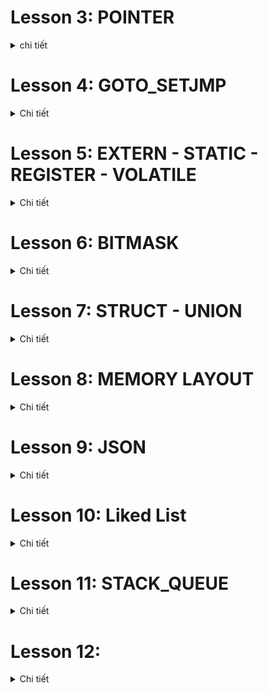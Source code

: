 # Lesson 3: POINTER

<details>
  <summary>chi tiết</summary

## 1. Pointer
 Kích thước pointer: kích thước của pointer phụ thuộc vào kiến trúc máy tính thực thi
+ Kiến trúc x86, con trỏ sẽ có kích thước 32-bit (4 bytes)
+ Kiến trúc x64, con trỏ sẽ có kích thước 64-bit (8 bytes)
  
Định nghĩa: Biến con trỏ là một biến có giá trị là địa chỉ của một biết khác ( chứa địa chỉ của một biến khác). Biến bình thường thì chỉ lưu giá trị
    
```c
int main{
    int var = 10;  //bien binh thuong
    int *ptr;      //bien con tro
    ptr = &var;    // bien con tro lay dia chi cua bien var

    //ex1: pointer
    int a = 10;
    int array[]={1,2,4,5};

    int *ptr = array;

    printf("Dia chi a: %p \n", &a);
    printf("gia tri tai dia chi: %d\n",*ptr);
    printf("Dia chi Tong: %p \n", &tong);
    printf("Dia chi array: %p\n",array);
}
```
## 2. function pointer
#### Con trỏ hàm là 1 con trỏ lưu trữ địa chỉ của 1 hàm mà nó đang trỏ đến. Nó cũng có thể truyền một fumctiom như một đối số cho function khác.
```c
#include<stdio.h>
void tong(int a, int b){
    printf("Tong %d va %d = %d\n",a,b,a+b);
}
void hieu(int a, int b){
    printf("hieu %d va %d = %d\n",a,b,a-b);
}
void tich(int a, int b){
    printf("tich %d va %d = %d\n",a,b,a*b);
}
void thuong(int a, int b){
    printf("thuong %d va %d = %f\n",a,b,a/(double)b);
}
void TinhToan(void (*phepToan)(int,int),int a, int b){
    printf("Chuong trinh tinh toan:\n");
    phepToan(a,b);
}
int main (int argc, char const *argv[]){
//ex2: func pointer
    void (*phepToan[])(int,int) = {&tong, &hieu, &tich, &thuong};

    phepToan[0](7,5);
    phepToan[1](7,5);
    phepToan[2](7,5);
    phepToan[3](7,5);

    TinhToan(&tong,27,65);
    TinhToan(&hieu,27,65);
    TinhToan(&thuong,27,65);

    char (*text)() = &display;
    printf("Test: %c\n",text());
    return 0;
}
```

## 3.Type pointer
#### Các kiểu dữ liệu của con trỏ cho thấy con trỏ đang lưu trữ dữ giá trị kiểu giữ liệu nào tại địa chỉ đó.
#### VD: char *ptr; đây là con trỏ kiểu char nó sẽ sử dụng 1 byte địa chỉ tương úng để chứa giá trị. Nếu có các giá trị xếp liên tiếp (như kiểu mảng, kiểu chuỗi) thì xác định theo độ lệch địa chỉ cũng dựa vào kiểu dữ liệu của con trỏ đó, từ đó việc dịch địa chỉ để lấy giá trị trong 1 chuỗi các giá trị liên tiếp mới chính xác.
#### con trỏ kiểu void có thể trỏ đến tất các các con trỏ, địa chỉ khác mà không cần quan tâm đến kiểu dữ liệu của con trỏ, địa chỉ đó.
```c
#include<stdio.h>
int main (int argc, char const *argv[]){
//ex3: type pointer 
    int var_int = 50;
    char var_char = 'A';
    double var_double = 10.5;
    
    int *ptr;
    char *ptr_char;
    float *ptr_float;
    double *ptr_double;

    void *ptr_void;

    ptr_void = &tong;
    ((void (*)(int,int))ptr_void)(3,4);

    ptr_void = &var_char;
    printf("Dia chi: %p, int: %c\n",ptr_void,*(char *)ptr_void);    
    ptr_void = &var_double;
    printf("Dia chi: %p, int: %f\n",ptr_void,*(double *)ptr_void);    
    ptr_void = &var_int;
    printf("Dia chi: %p, int: %d\n",ptr_void,*(int *)ptr_void);     
    return 0;
}
```

## 4. Pass by value và Pass by reference
#### Khi truyền các đối số vào 1 hàm thì:
- Nếu truyền int a, int b (Pass by value) thì khi hàm đó được gọi, các đối số truyền vào sẽ được khởi tạo 1 bản sao của nó hoàn toàn không liên quan đến các đối số đã truyền vào lúc đầu, các bản sao đó sẽ được thực thi trong hàm và được xóa khi kết thúc hàm vì vậy giá trị của các đối số lúc truyền vào sẽ không bị thay đổi.
- Nếu truyền int *a, int *b (Pass by reference) thì khi hàm đó được gọi, các đối số truyền vào sẽ có giá trị chính là địa chỉ cuả các đối số truyền vào đó, lên khi thực thi trong hàm thay đổi giá trị của biến thông qua địa chỉ sẽ thay đổi hoàn toán giá trị của biến đó, kế cả khi thoát khỏi hàm.

|Pass by value|Pass by reference|
|:--------|:--------|
|- Một bản sao của đối số truyền vào được tạo ra|- Truyền trực tiếp con trỏ vào trong hàm|
|- Thay đổi giá trị của đối số truyền vào trong hàm không ảnh hưởng đến biến gốc.|- Thay đổi giá trị của đối số truyền vào trong hàm ảnh hưởng trực tiếp đến biến gốc.|
|- Tốn bộ nhớ hơn do phải khởi tạo các bản sao|- Tiết kiệm bộ nhớ hơn và có thể hiệu quả với các cấu trúc dữ liệu lớn như "struct"|
#### Type pointer
- Con trỏ hằng: là 1 biến con trỏ trỏ vào 1 giá trị hằng, vì vậy không thể thay đổi giá trị của hằng đó kể cả thông qua con trỏ, còn ta vẫn có thể sử dụng các con trỏ khác để trỏ vào hằng đó.
- Hằng con trỏ: là 1 biền con trỏ kiểu hằng (không thể thay đổi giá trị tại nó được lưu trong bộ nhớ vùng data segment) vì vậy khi dã gán cho nó 1 địa chỉ để trỏ vào thì ta không thể thay đổi địa chỉ trỏ vào đó hay nói cách khác ta không thể trỏ đến giá trị khác nữa. còn giá trị trỏ vào vẫn có thể thay đổi giá trị.

```c
#include<stdio.h>
void swap(int a, int b){    //int a=10, int b=20, 0xc3=10 va 0xc4=20
    int c;
    c = a;
    a = b;
    b = c;
}

void swap2(int *a, int *b){     //int *a=0x01  int *b=0x02
    int c;
    c = *a;
    *a = *b;
    *b = c;
}
int main (int argc, char const *argv[]){
//ex4: tham chieu bien, con tro hang, hang con tro
    int x = 10, y = 20;     //0x01=10 0x02=20
    printf("x=%d, y=%d\n",x,y);

    swap2(&x,&y);
    printf("x=%d, y=%d\n",x,y);

    printf("String: %s\n",string);

    // display2(string);
    // printf("String: %s\n",string);
    return 0;
}
```

## 5.NULL Pointer 
#### là con trỏ trỏ đến vùng nhớ bằng không hay nói cách khác nó không trỏ đến bất kì đối tượng hay vùng nhớ nào. nó được ứng dụng cho việc khai báo các con trỏ ban đầu khi chưa có đối tượng trỏ cụ thể để tránh trỏ vào các vùng nhớ rác không mong muốn gây lỗi hệ thống.

## 6.Pointer to pointer
</details>








# Lesson 4: GOTO_SETJMP
<details>
  <summary>Chi tiết</summary>

  # 1. goto
  ## Định nghĩa: 
  "goto" là một từ khóa trong C, câu lệnh goto là một câu lệnh nhảy (jump) vô điều kiện. Khi sử dụng câu lệnh nó sẽ nhảy đến một nhãn đã đặt trước đó.
việc nhảy vô điều kiện như vậy khiến ta rất dể dàng sử dụng để kiểm soát flow của chương trình, nhưng nếu lạm dụng nó có thể khiến cho chương trình trở lên khó đọc và bảo trì.
  ### Ví Dụ
 ```c
#include<stdio.h>

int main(int argc,char const *argv[]){

    batdau:
    for (int i = 0; i < 10; i++)
    {

        printf("i = %d\n",i);
        if(i == 5){
            goto batdau;
        }
    }
    return 0;
}
```
Trong ví dụ này sau khi i tiến tới 5 nó sẽ đọc đến câu lệnh goto để nhảy đến nhãn "batdau" và lại bắt đầu vòng lặp từ i = 0, vì vậy vòng lặp này sẽ chạy vô hạn từ 0 đến 5 và quay lại.

  ## Ưu điểm của goto
  ### Tự tạo 1 vòng lặp cơ bản
  goto có thể được sử dụng để tạo một vòng lặp đơn giản bằng cách gắn nhãn nhảy và kiểm tra điều kiện thoát.
  ### Ví Dụ
```c
#include <stdio.h>
int main() {
    int i = 0;

    start:
        if (i >= 5) {
            goto end; 
        }
        printf("%d ", i);
        i++;
        goto start;
    end:
        printf("\n");
    return 0;
}
```
Khi i đạt đến giá trị 5, control sẽ chuyển đến nhãn "end" và kết thúc chương trình.

  ### Thoát khỏi vòng lặp nhiều cấp độ
Nhiều trường hợp có nhiều vòng lặp lồng nhau, khi đó để thoát khỏi toàn bộ hoặc 1 số vòng lặp sẽ rất khó khăn, ta sẽ phải kiểm tra điều kiện thoát vòng lặp liên tục ở các vòng lặp sau đó. Để giải quyết việc này ta có thể sử dụng goto để nhảy đến 1 nhãn đã đặt ở nơi cần thoát ra.
  ### Ví Dụ
```c
for (int i = 0; i < 10; ++i) {
    for (int j = 0; j < 10; ++j) {
        if (some_condition(i, j)) {
            goto exit_loops;
        }
    }
}
exit_loops:
```
  
### Xử lý lỗi và giải phóng bộ nhớ
Trong trường hợp xử lý lỗi, có thể sử dụng goto để dễ dàng giải phóng bộ nhớ đã được cấp phát trước khi thoát khỏi hàm.
### Ví Dụ
```c
void process_data() {
    int *data = malloc(sizeof(int) * 100);
    if (data == NULL) {
        goto cleanup;
    }
    cleanup:
    free(data);
}

```
  ### Implement Finite State Machines (FSM)
Trong một số trường hợp, đặc biệt là khi triển khai Finite State Machines, goto có thể được sử dụng để chuyển đến các trạng thái khác nhau một cách dễ dàng khi thỏa mãn điều kiện đề ra trước đó, ta có thể cho nó nhảy sang xử lý các điều kiện khác.
### Ví Dụ
```c
switch (current_state) {
    case STATE_A:
        // Xử lý State A
        if (condition) {
            goto STATE_B;
        }
        break;
    case STATE_B:
        break;
}

```
   ## Nhược điểm của goto
  + Việc sử dụng câu lệnh goto không được khuyến khích vì nó làm cho logic chương trình trở nên rất phức tạp.
  + Việc sử dụng goto làm cho việc theo dõi dòng chảy của chương trình trở nên rất khó khăn.
  + Việc sử dụng goto làm cho nhiệm vụ phân tích và xác minh tính đúng đắn của các chương trình (đặc biệt là các chương trình liên quan đến vòng lặp) trở nên rất khó khăn.
  + Việc sử dụng goto có thể tránh được một cách đơn giản bằng cách sử dụng câu lệnh break và continue .

# 2. setjmp.h
  ## Định nghĩa: 
  "setjmp.h" là một thư viện trong C cung cấp các hàm để xử lý các ngoại lệ theo mong muốn. có 2 hàm chính là setjmp và longjmp để thực hiện xử lý các ngoại lệ.
```c
setjmp(buf) == 0
longjmp(buf,(x))
```
  ## Ví Dụ:
```c
#include<stdio.h>
#include<setjmp.h>

jmp_buf buf;
int exception_code;

int main(){

    exception_code = setjmp(buf);

    //ex1
    if (exception_code == 2);
    {
        printf("Nhay den 2\n");
        //exit();

    }
    printf("Test: %d\n",exception_code);

    longjmp(buf,2);

    printf("Thoat\n");
    return 0;
}
```
khi khời tạo setjmp(buf); giá trị exception_code sẽ bằng 0;
sau khi hệ thống xử lý đến dòng longjmp(buf,2) lệnh này sẽ nhảy đến vị trí khởi tạo ban đầu và thay đổi giá trị exception_code thành 2 chính vì vậy nó sẽ nhảy vào if và in ra dòng nhảy đến 2.

## Xử lý ngoại lệ:
Từ các ứng dụng của 2 hàm trên ta define chúng thành 3 từ khóa chính với cấu trúc TRY CATCH (bắt lỗi và xử lý lỗi) giống với các ngôn ngứ bậc cao như sau.

```c
#define TRY         if((exception_code=setjmp(buf))==0)
#define CATCH(x)    else if(exception_code == (x))
#define THROW(x)    longjmp(buf,(x))
```
Sau đó khi cần xử lý lỗi ta dùng TRY và bắt lỗi ta dùng CATCH. Xác định lỗi, gán giá trị lỗi và nhảy đến xử lý lỗi ta dùng THROW.
```c
#include<stdio.h>
#include<setjmp.h>

jmp_buf buf;
int exception_code;

#define TRY         if((exception_code=setjmp(buf))==0)
#define CATCH(x)    else if(exception_code == (x))
#define THROW(x)    longjmp(buf,(x))

double thuong(int a, int b){
    if(b == 0){
        // longjmp(buf,1);
        THROW(1);   
    }
    return a/(double)b;
}

int checkArray(int array[], int size)
{
    if(size <= 0){
        // longjmp(buf,2);//đặt mã lỗi là 2
        THROW(2);
    }
    return 1;
}

int main(){
    TRY
    {
        int array[0];
        // ketqua = thuong(8,0);
        // printf("Ket qua %f\n",ketqua);
        checkArray(array, 0);
    }
    CATCH(1){
        printf("ERROR! Mau bang 0\n");
    }
    CATCH(2)
    {
        printf("ERROR! Aray bang 0\n");
    }
    return 0;
}
```
</details>











# Lesson 5: EXTERN - STATIC - REGISTER - VOLATILE
<details>
  <summary>Chi tiết</summary>

  ### 1. Extern
  Trong một project thường được chia nhỏ các file để biên dịch riêng lẻ sau đó kết hợp với nhau, việc này nhằm tăng tốc độ biên dịch của các chương trình lớn.
  Vì vậy để sử dụng được một Biến Toàn Cục hay một hàm từ một file khác ta có thể sử dụng "extern" để khai báo lại biến đó trong file cần sử dụng.
  Tóm lại, Extern là: Tham chiếu của một biến toàn cục hoặc 1 hàm nào đó đã được định nghĩa ở phạm vi bên ngoài file đó. (chỉ khai báo chứ không định nghĩa giá trị).
```c
extern <kiểu dữ liệu>  <tên biến>;
extern <kiểu dữ liệu>  <tên hàm>(các parameter truyền vào hàm đó);
```

  ### 2. Static
  Biến static hay còn được gọi là biến tĩnh có 2 loại:
  #### 2.1 Static local variable
  Khi biến được khởi tạo với từ khóa "static" nó sẽ được lưu trữ trong vùng nhớ static,globle và sẽ tồn tại trong suốt vòng đời của chương trình ngay cả khi kết thúc hàm chứa nó. Chính vì vậy khi được khởi tạo lần đầu tiên nó sẽ khởi tạo duy nhất 1 lần, với các lần khởi tạo tiếp theo sẽ bị bỏ qua.
  ```c
//exemple
void count(){
    static int a = 0;
    printf("a = %d\n",a);
    a++;
}
int main(int argv, char const *argc[])
{
    count();
    count();
    count();
    return 0;
}
```
OUTPUT:
```
a = 0
a = 1
a = 2
```
  #### 2.1 Static globle variable and function
  Các biến toàn cục hay hàm sử dụng từ khóa "static" thì khi đó phạm vi sử dụng giới hạn trong File khởi tạo đó, phạm vị bên ngoài file sẽ không thể sử dụng kể cả sử dụng "extern" để truy xuất. Chính bởi vậy nó có tác dụng không cho người dùng khác truy cập từ bên ngoài file vào các hàm phụ hỗ trợ các hàm chính. Đó là ứng dụng để tạo ra các thư viện.
  ```c
static int num;
static void count(){
    int a = 0;
    printf("a = %d\n",a);
    a++;
}
```

  ### 3. Register
  Các biến được khai báo với tử khóa này sẽ được lưu trong thanh ghi register thay vì lưu trong ram, nó sẽ giúp tốc độ tính toán nhanh hơn bình thường

  ### 4. Volatile
  Các biến được khai báo với tử khóa này sẽ thông báo cho chương trình không được phép tối ưu hóa biến đó trong quá trình biên dịch tránh gây lỗi không mong muốn và rất khó phát hiện.
  Một ưu điểm quan trong ứng dụng trong RTOS đó là khi có nhiều luồng chương trình chạy đồng thời, nếu cùng một mảng chạy 2 tác vụ khác nhau khi đang ghi dở vào hàm ở tác vụ 1 mà nhảy sang tác vụ 2 ghi vẫn vào hàm đó thì giá trị ban đầu ghi sẽ bị ghi đè mất và khi quay lại sẽ gây sai dữ liệu. Vì vây ta bắt buộc sử dụng "volatile" để bắt tác vụ đó thực hiện lại từ đầu nếu đang làm dở mà nhảy đi và quay lại.

</details>













# Lesson 6: BITMASK
<details>
  <summary>Chi tiết</summary>
  
  #### Bitmask "mặt nạ bit" là một kỹ thuật sử dụng thao tác với các bit để set, clear, get 1 bit bất kỳ trong 1 thanh ghi bằng cách sử dụng các phép toán logic.
  ### 1. AND bitwise
  - ký hiệu là "&".
  - Được sử dụng để như một phép nhân, với đầu ra là 1 nếu cả 2 bit đầu vào là 1
```c
int result = num1 & num2;
```
Example:
```
0 & 0 = 0
0 & 1 = 0
1 & 0 = 0
1 & 1 = 1

  0b11110011
~ 0b11001011
= 0b11000011
```
  ### 2. OR bitwise
  - ký hiệu là "|".
  - Được sử dụng để như một phép cộng, với đầu ra là 0 nếu cả 2 bit đầu vào là 0
  
```c
int result = num1 | num2;
```
Example:
```
0 | 0 = 0
0 | 1 = 1
1 | 0 = 1
1 | 1 = 1

  0b11110011
| 0b11001011
= 0b11111011
```
  ### 3. XOR bitwise
  - ký hiệu là "^".
  - Với đầu ra là 1 nếu 2 bit đầu vào là khác nhau ( 0 với 1)
  
```c
int result = num1 ^ num2;
```
Example:
```
0 ^ 0 = 0
0 ^ 1 = 1
1 ^ 0 = 1
1 ^ 1 = 0

  0b11110011
^ 0b11001011
= 0b00111000
```

  ### 4. NOT bitwise
  - ký hiệu là "~".
  - Được sử dụng để đào toàn bộ các bit của biến đó.
```c
int result = ~num;
```
Example:
```
~ 0 = 1
~ 1 = 0
~ 0b11110011 = 0b00001100
```

### 5. Shift left bitwise
  - ký hiệu là "<<".
  - Được sử dụng để dịch chuyển bit sang trái n bit tương đương với x (2^n).
```c
int result = num << n;
```
Example:
```
1 << 3 = 0b00000001 << 3 = 0b00001000 = 1 x 2^3
5 << 2 = 0b00000101 << 2 = 0b00010100 = 1 x 2^2 + 1 x 2^4 = 5 x 2^2
```
### 6. Shift right bitwise
  - ký hiệu là ">>".
  - Được sử dụng để dịch chuyển bit sang phải n bit tương đương với / (2^n).
```c
int result = num >> n;
```
Example:
```
11 >> 3 = 0b00001011 >> 3 = 0b00000001 = 11 / 2^3 = 1
15 >> 2 = 0b00001111 >> 2 = 0b00000011 = 15 / 2^2 = 3
```

</details>













# Lesson 7: STRUCT - UNION 
<details>
  <summary>Chi tiết</summary>

  ### Struct
  Struct là 1 kiểu dữ liệu tự định nghĩa và được sử dụng để lưu trữ các biến có kiểu dữ liệu khác nhau ở một đối tượng duy nhất.
  - Các biến sẽ được lưu trữ liên tục trên bộ nhớ và tên của Struct chính là con trỏ trỏ và địa chỉ của phần tử đầu tiên.
  - Kích thước của struct sẽ phụ thuộc và kích thước của các dữ liệu bên trong nó và phần PADDING.
  - PADDING: khi lưu trữ các dữ liệu sẽ được lưu lần lượt vào block ( kích thước của block phụ thuộc vào kích thước của kiểu dữ liệu lớn nhất trong struct). Nếu dữ liệu tiếp theo nào đó cần được lưu trữ có kích thước lớn hơn phần dư còn lại của block ( ví dụ block có kích thước 4 byte sau khi lưu 2 biến 1 byte còn thừa 2 byte nhưng biến tiếp theo càn lưu trữ lại có kích thước 4 byte > 2 byte còn lại), khi đó padding sẽ được thêm vào phần dư của block đó (2 byte padding) và dữ liệu sẽ được đẩy sang  block mới.

Example:
```c
typedef struct 
{                       // 1 block = 4 byte                                                  1 byte  1 byte  1 byte 1 byte
    uint16_t var1;      // 2 byte  2 < 4 byte dư                                 block 1:   //-var1-//-var1-//--dư--//--dư--//      => còn 2 byte dư
    uint8_t var2;       // 1 byte  1 < 2 byte dư                                 block 1:   //-var1-//-var1-//-var2-//-padding-//   => còn 1 byte dư
    uint32_t var3;      // 4 byte  4 > 1 byte dư => 1 byte padding =>     chuyển block 2:   //-var3-//-var3-//-var3-//-var3-//
}frame;                 // => size = số block cần dùng * kích thước của block = 2 * 4 = 8 byte

int main()
{
    printf("Kich thuoc: %d byte\n",sizeof(frame);
    return 0;
}
```
OUTPUT:
```
Kich thuoc: 8 byte
```

  ### Bit Field
  Bit fields trong C là các thành viên của một struct có kích thước được chỉ định dưới dạng số bit thay vì số byte. Chúng cho phép bạn lưu trữ nhiều giá trị nhỏ trong một không gian bộ nhớ nhỏ gọn hơn so với việc sử dụng các kiểu dữ liệu thông thường. Và địa chỉ của chúng vẫn được lưu trữ lần lượt liên tục trên bộ nhớ.
  ```c
struct MyStruct {
    unsigned int field1 : 1;  // 1 bit
    unsigned int field2 : 4;  // 4 bits
    unsigned int field3 : 3;  // 3 bits
};
```
Các biến được định nghĩa với độ rộng xác định trước được gọi là trường bit (bit field). Một trường bit có thể chứa nhiều hơn một bit nhưng độ rộng này phải nhỏ hơn hoặc bằng độ rộng bit của kiểu.

  ### Union
  Tương tự như Struct, Union là một kiểu dữ liệu trong C cho phép bạn lưu trữ các biến khác nhau, nhưng chỉ tại một vị trí bộ nhớ. 
  - Union chỉ có thể lưu trữ một trong các biến thành viên của nó tại một thời điểm.
  - Điều này giúp tiết kiệm bộ nhớ khi bạn cần lưu trữ các loại dữ liệu khác nhau nhưng không cần lưu trữ tất cả cùng một lúc.
  - Kích thước của Union là kích thước của biến có kích thước lớn nhất và toàn bộ các biến trong đó sẽ sử dụng cùng một vùng địa chỉ đó.

```c
typedef union 
{
    uint16_t var1;      // 2 byte
    uint8_t var2;       // 1 byte
    uint32_t var3;      // 4 byte
}frame;
int main()
{
    printf("Kich thuoc: %d byte\n",sizeof(frame);
    return 0;
}
```
OUTPUT:
```
Kich thuoc: 4 byte
```

Example:
```c
typedef union 
{
    uint16_t var1;      // 2 byte
    uint8_t var2;       // 1 byte
    uint32_t var3;      // 4 byte
}frame;
int main()
{                                           //                                 LSB                          MSB
    frame test;                             //  data in 4 byte address:   //--------//--------//--------//--------//

    test.var3 = 243534;                     // 0x03B74E    =>     Data:   //---4E---//---B7---//---03---//---00---//  


    printf("test.var1: %p\n",test.var1);    // 2 byte data tu LSB         //---4E--//---B7---//                             => 0xB74E
    printf("test.var2: %p\n",test.var2);    // 1 byte data tu LSB         //---4E---//                                      => 0x4E
    printf("test.var3: %p\n",test.var3);    // 4 byte data tu LSB         //---4E---//---B7---//---03---//---00---//        => 0x3B74E
    return 0;
}
```
OUTPUT:
```
test.var1: 0000B74E
test.var2: 0000004E
test.var3: 0003B74E
```
vì các thành viên chia sẻ cùng 1 vị trí bộ nhó lên khi khai báo cho biến có kích thước lớn nhất, sau đó ta lấy giá trị của các biến thành viên khác thì khi đó nó sẽ đọc các byte giá trị của biến có kích thước lớn nhất đó theo kích thước của biến thành viên cần hiển thị. 

</details>









# Lesson 8: MEMORY LAYOUT
<details>
  <summary>Chi tiết</summary>

Khi viết một chương trình C/C++ thì source code (file.h, file.c, file.exe, .....) sẽ được lưu trữ trong bộ nhớ FLASH hoặc SSD, còn khi chương trình được thực thi các mã nguồn code sẽ được biên dịch vào mã mãy và được đưa vào bộ nhớ RAM để thực thi. Bộ nhớ của chương trình có thể chia thành các phần như sau:
  ### 1. Text Segment
  Đây là vùng địa chỉ thấp nhất lưu trữ mã lệnh của chương trình.
  - lưu trữ các biến const và dữ liệu trong con trỏ chuỗi khai báo như sau: char *ptr = "abc";
  - Vùng này chỉ có thể đọc và thực thi chứ không thể sửa được dữ liệu.

  ### 2. Data Segment
  Đây là vùng nhớ nằm phía trên của Text Segment:
  - Chứa các biến global và biến static
  - Có quyền truy cập cả đọc và ghi.
  - Các biến này sẽ được thu hồi sau khi kết thúc toàn bộ chương trình.

  Phân vùng này còn phân ra 2 làm phân vùng nhỏ là BSS và DS:
  - BSS: chứa các biến global và biến static không khai báo giá trị khởi tạo hoặc khai báo giá trị khởi tạo bằng 0.
  - DS: chứa các biến global và biến static khai báo giá trị khởi tạo khác 0.

  ### 3. Heap Segment
  Đây là vùng nhớ nằm trên Data Segment, kích thước của vùng nhớ có thể thay đổi được tùy thuộc vào từng chương trình.
  - Dùng cho cấp phát bộ nhớ động.
  - Được cấp phát và giải phóng bằng các hàm như: malloc(), calloc(), realloc(), và free().
  - Bộ nhớ do người dùng tự quản lý. Vì vậy cần tự thu hồi vùng bộ nhớ Heap đã cấp phát khi không còn sử dụng để tránh hiện tượng MEMORY LEAK.\
 
  ### 4. Stack Segment
  Đây là vùng nhớ nằm trên cùng có cấu trúc LIFO (last in first out) và được cấp phát bởi hệ thống
  - Dùng quản lý các biến cục bộ và các lời gọi hàm.
  - Có quyền đọc và ghi dữ liệu.
  - Mỗi khi hàm được gọi, Stack sẽ cấp phát một khối bộ nhớ (stack frame) cho hàm đó để thực hiện quá trình Stacking và Unstacking.
  - Sau khi thoát khỏi hàm frame stack sẽ được tự động giải phóng bởi hệ thống.
  - Nếu ta sử dụng quá nhiều biến cục bộ hoặc hàm lồng nhau thì có thể sẽ hết bộ nhớ Stack và xảy ra lỗi Stack Over Flow. ví dụ như hàm đệ quy vô hạn.
  
```c
void deQuy() {
    deQuy();
}

int main() {
    deQuy();
    return 0;
}
```
  ### 5. Cấp phát động và giải phóng bộ nhớ
  #### 5.1 Hàm malloc()
  - Hàm malloc() là hàm sử dụng để cấp phát 1 mảng liên tục trong bộ nhớ theo kích thước byte mong muốn.
  - Giá trị trả về của hàm là một con trỏ kiểu void vì vậy ta sẽ phải ép kiểu sang kiểu dữ liệu cần dùng. Trả về NULL nếu không thành công.
  - Vì hàm này không xóa (clear) hoặc sửa đổi (modify) bộ nhớ, do đó nội dung của bộ nhớ được cấp phát sẽ được xem như là chứa rác.
  ```c
    uint8_t *ptr = NULL;
    ptr = (uint8_t*)malloc(4 * sizeof(uint8_t));
    for (int i = 0; i < 4; i++)
    {
        printf("Gia tri: %d\n",ptr + i);
    }
```

  #### 5.2 Hàm calloc()
  - Hàm calloc cũng tương tự như malloc nhưng calloc cấp phát (allocate) và xóa (clear) bộ nhớ cùng lúc.
  - Cấp phát 1 bộ nhớ bằng với số phần tử cấp phát * kích thước kiểu dữ liệu.
    ```c
    int *ptr = calloc(5,sizeof(int));
    ```
  Ta cũng có thể sử dụng hàm malloc() và memset() để thay thế cho calloc(). Hàm memset sẽ thay đổi giá trị trong một buffer. 
  - Đối số đầu tiên là con trỏ tới buffer cần điều chỉnh nội dung. Đối số thứ hai là giá trị để thay đổi nội dung của buffer, và đối số cuối cùng là số byte bị thay đổi.
  ```c
  int *ptr = malloc(5 * sizeof(int));
  memset(ptr, 0, 5* sizeof(int));
```

  #### 5.3 Hàm realloc()
  - Hàm cấp phát lại kích thước của 1 mảng động trước đó khi ta muốn thay đổi kích thước ban đầu của mảng cấp phát. Kích thước được yêu cầu có thể nhỏ hơn hoặc lớn hơn lượng cấp phát đang có.
  - Nếu bộ nhớ mới được yêu cầu cấp phát nhỏ hơn bộ nhớ hiện tại, thì phần bộ nhớ dư bị trả lại heap.
  - Nếu kích thước lớn hơn hiện tại, nếu được thì, bộ nhớ sẽ được cấp phát thêm ngay sau vị trí cấp phát hiện tại.
  - Nhưng nếu vị trí hiện tại không đủ bộ nhớ thì, bộ nhớ được sẽ được cấp phát ở vị trí mới trong heap và dữ liệu cũ được copy sang vùng mới.

Cú pháp khai báo:
```c
uint16_t ptr = realloc(ptr, 6 * sizeof(uint16_t));
```
Example:
```c
#include<stdio.h>
#include<stdlib.h>
#include<stdint.h>
void test2()
{
    int *array = (int*)malloc(sizeof(int) * 2);
    printf("dia chi array[0]: %p\n", array);
    printf("dia chi array[1]: %p\n", array + 1);

    int *array1 = (int*)malloc(sizeof(int) * 2);
    printf("dia chi array1[0]: %p\n", array1);
    printf("dia chi array1[1]: %p\n", array1 + 1);

    array = (int*)realloc(array,sizeof(int) * 4);
    printf("dia chi array[0]: %p\n", array);
    printf("dia chi array[1]: %p\n", array + 1);

    free(array);
    free(array1);
}

int main()
{
  test2();
  return 0;
}
```
Ouput:
```
dia chi array[0]: 00A71B00
dia chi array[1]: 00A71B04
dia chi array1[0]: 00A71B10
dia chi array1[1]: 00A71B14
dia chi array[0]: 00A71B20
dia chi array[1]: 00A71B24
```

  ### 6. Memori leaks
  Lỗi rò rỉ bộ nh xảy ra khi bộ nhớ được cấp phát không bao giờ được sử dụng lại nhưng lại không được giải phóng. Vì vậy các vùng bộ nhớ đó không thể đòi lại và sử dụng được nữa. Nếu bộ nhớ cứ liên tục được cấp phát     rồi mất, thì chương trình sẽ đến lúc ngưng hoạt động. Điều này xảy ra khi:
  - Bị mất địa chỉ bộ nhớ (losing the address).
  - Hàm free() không bao giờ được sử dụng hoặc rò rỉ ẩn (hidden leak).

Example:
```c
char *ptr;
while (1) {
    ptr = (char*) malloc(1000000);
    printf("Allocating\n");
}
```

#### 6.1 Bị mất địa chỉ bộ nhớ (losing the address)
```c
void test2()
{
    int *array = (int*)malloc(sizeof(int) * 2);
    printf("dia chi array[0]: %p\n", array);
    printf("dia chi array[1]: %p\n", array + 1);

    array = (int*)malloc(sizeof(int) * 2);
    printf("dia chi array[0]: %p\n", array);
    printf("dia chi array[1]: %p\n", array + 1);

    free(array);
}
int main()
{
    test2();
    printf("------------------------\n");
    test2();
    return 0;
}
```
OUTPUT:
```
dia chi array[0]: 009E1B00
dia chi array[1]: 009E1B04
dia chi array[0]: 009E1B10
dia chi array[1]: 009E1B14
------------------------
dia chi array[0]: 009E1B10
dia chi array[1]: 009E1B14
dia chi array[0]: 009E1B20
dia chi array[1]: 009E1B24
```
Như ta đã thấy, Khi array được gán tiếp một địa chỉ mới. Địa chỉ của lần cấp phát bộ nhớ đầu tiên bị mất khi array được cấp phát bộ nhớ lần thứ hai. Chính vì vậy không có con trỏ nào trỏ vào phân vùng địa chỉ cũ của array vì vậy không thể giải phóng nó và nó sẽ bị mất đi truy cập trong khi vẫn bị đánh dấu là đang sử dụng và ta không thể sử dụng lại nó nữa.

#### 6.2 Rò rỉ ẩn (hidden leak)
Nó thể xảy ra khi giải phóng những cấu trúc (structure) được tạo bằng cách sử dụng từ khóa struct. Nếu trong structure chứa con trỏ tới bộ nhớ cấp phát động, thì những con trỏ này phải được giải phóng trước khi structure được giải phóng. nếu không ta sẽ mất con trỏ trò vào vùng đó khi giải phóng truct trước.

</details>













# Lesson 9: JSON
<details>
  <summary>Chi tiết</summary>

  ### Định nghĩa
  - JSON là viết tắt của "JavaScript Object Notation" (Ghi chú về Đối tượng JavaScript).
  - Đây là một định dạng truyền tải dữ liệu phổ biến trong lập trình và giao tiếp giữa các máy chủ và trình duyệt web, cũng như giữa các hệ thống khác nhau.
  - JSON được thiết kế để dễ đọc và dễ viết cho con người, cũng như dễ dàng để phân tích và tạo ra cho máy tính.

```json
{
  "name": "John Doe",
  "age": 30.1234,
  "city": "New York",
  "isStudent": true,
  "grades": [85, 90, 78]
}

```

  ### Cấu trúc
  - Định dạng JSON sử dụng các cặp key – value để dữ liệu sử dụng.
  - Nó hỗ trợ các cấu trúc dữ liệu như đối tượng và mảng.
  - Chuỗi JSON được bao lại bởi dấu ngoặc nhọn {}.
  - Các key, valuecủa JSON bắt buộc phải đặt trong dấu nháy kép “.
  - Nếu có nhiều dữ liệu thì dùng dấu phẩy , để ngăn cách.
  - Value cho phép các kiểu dữ liệu cơ bản: numbers, String, Booleans, arrays, objects, null.
```c
typedef enum {
    JSON_NULL,
    JSON_BOOLEAN,
    JSON_NUMBER,
    JSON_STRING,
    JSON_ARRAY,
    JSON_OBJECT
} JsonType;

typedef struct JsonValue {
    JsonType type;
    union 
    {
        int boolean;
        double number;
        char *string;
        struct 
        {
            struct JsonValue *values;
            size_t count;
        } array;
        struct 
        {
            char **keys;
            struct JsonValue *values;
            size_t count;
        } object;
    } value;
} JsonValue;
```

</details>











# Lesson 10: Liked List
<details>
  <summary>Chi tiết</summary>


  ### 1. Định Nghĩa
  - Linked list là một cấu trúc dữ liệu trong lập trình máy tính, được sử dụng để tổ chức và lưu trữ dữ liệu. 
  - Một linked list bao gồm một chuỗi các "nút" (nodes), mỗi nút là một cấu trúc có hai thành phần:
    + Thành phần dữ liệu: lưu thông tin về bản thân phần tử đó.
    + Thành phần liên kết: lưu địa chỉ phần tử liên kết với nó trong danh sách, nếu phần tử đó là phần tử cuối cùng thì thành phần này bằng NULL.
  #### Cấu trúc của 1 node trong Singly Linked List.
```c
typedef struct node
{
    int value;
    struct node* next;
}node;
```
  
  ### 2. Đặc điểm
  - Được cấp phát bộ nhớ khi chạy chương trình.
  - Có thể thay đổi kích thước qua việc thêm, xóa phần tử.
  - Kích thước tối đa phụ thuộc vào bộ nhớ khả dụng của RAM.
  - Các phần tử được lưu trữ ngẫu nhiên (không liên tiếp) trong RAM.
  - Có hai loại linked list chính:
    + Singly Linked List (Danh sách liên kết đơn): Mỗi nút chỉ chứa một con trỏ đến nút tiếp theo trong chuỗi.
    + Doubly Linked List (Danh sách liên kết đôi): Mỗi nút chứa hai con trỏ, một trỏ đến nút tiếp theo và một trỏ đến nút trước đó.

  
  ### 3. So sánh với array

  |Array (mảng)|Linked List (danh sách liên kết)|
  |:----------|:-----------|
  |- Bộ nhớ được cấp phát liên tiếp nhau|- Bộ nhớ lưu trữ các node không cần liên tiếp nhau, các node chứa con trỏ liên kết đến các node cạnh nó|
  |- Kích thước cố định sau khi cấp phát|- Kích thước linh hoạt, có thể thay đổi bằng cách thêm, xóa node|
  |- Có thể truy cập bất cứ phần tử nào ngay lập tức với số chỉ của nó trong mảng|- Muốn truy cập tới phần tử thứ i phải duyệt danh sách từ vị trí đầu tới i|
  |- Thêm hoặc xóa phần tử rất khó khăn, phải dịch chuyển các phần tử khác để giữ tính liên tiếp trong bộ nhớ|- Thêm xóa rất dễ dàng bằng việc sửa con trỏ liên kết node|
  |- Bố nhớ chỉ cần lưu trữ các phần tử|- Bộ nhớ cần lưu trữ phần tử và con trỏ liên kết => tốn bộ nhớ hơn|
  |- Array được sử dụng khi ta cần sử dụng để lưu trữ mảng với số lượng phần tử đã biết trước và phục vụ truy xuất các phẩn tử ngẫy nhiên nhanh|- Linked list được sử dụng khi ta càn sử dụng để lưu trữ mảng linh hoạt về số lượng và có thể thêm xóa các phần tử vào vị trí bất kì dễ dàng|
  
</details>













# Lesson 11: STACK_QUEUE
<details>
  <summary>Chi tiết</summary>

Ngăn xếp (stack) và hàng đợi (queue) là hai cấu trúc dữ liệu cơ bản trong lập trình. Chúng có cách tổ chức và thao tác với dữ liệu khác nhau, phù hợp với những bài toán cụ thể.
  ### 1. Stack (ngăn xếp)
  #### Nguyên tắc hoạt động:
  - Cấu trúc dữ liệu tuân theo nguyên tắc "Last In, First Out" (LIFO), nghĩa là phần tử cuối cùng được thêm vào stack sẽ là phần tử đầu tiên được lấy ra.
  #### Các thao tác chính:
  - Push: Thêm một phần tử vào đỉnh ngăn xếp.
  - Pop: Loại bỏ và trả về phần tử ở đỉnh ngăn xếp.
  - Peek/Top: Trả về phần tử ở đỉnh ngăn xếp mà không loại bỏ nó.
  #### Ứng dụng:
  - Duyệt biểu thức toán học và xử lý dấu ngoặc.
  - Quản lý lời gọi hàm trong ngôn ngữ lập trình.
  - Thuật toán duyệt đồ thị (DFS - Depth First Search).

```c
#include <stdio.h>
#include <stdlib.h>

typedef struct Stack {
    int* items;
    int size;
    int top;
} Stack;

void initialize( Stack *stack, int size) {
    stack->items = (int*) malloc(sizeof(int) * size);
    stack->size = size;
    stack->top = -1;
}

int is_empty( Stack stack) {
    return stack.top == -1;
}

int is_full( Stack stack) {
    return stack.top == stack.size - 1;
}

void push( Stack *stack, int value) {
    if (!is_full(*stack)) {
        stack->items[++stack->top] = value;
    } else {
        printf("Stack overflow\n");
    }
}

int pop( Stack *stack) {
    if (!is_empty(*stack)) {
        return stack->items[stack->top--];
    } else {
        printf("Stack underflow\n");
        return -1;
    }
}

int top( Stack stack) {
    if (!is_empty(stack)) {
        return stack.items[stack.top];
    } else {
        printf("Stack is empty\n");
        return -1;
    }
}

int main() {
    Stack stack1;
    initialize(&stack1, 5);


    push(&stack1, 10);
    push(&stack1, 20);
    push(&stack1, 30);
    push(&stack1, 40);
    push(&stack1, 50);
    push(&stack1, 60);

    printf("Top element: %d\n", top(stack1));

    printf("Pop element: %d\n", pop(&stack1));
    printf("Pop element: %d\n", pop(&stack1));

    printf("Top element: %d\n", top(stack1));

    return 0;
}
```
  
  ### 2. Queue (hàng đợi)
  Nguyên tắc hoạt động:
  - Cấu trúc dữ liệu tuân theo nguyên tắc "First In, First Out" (FIFO), nghĩa là phần tử đầu tiên được thêm vào hàng đợi sẽ là phần tử đầu tiên được lấy ra.

  Các thao tác chính:
  - Enqueue: Thêm một phần tử vào cuối hàng đợi.
  - Dequeue: Loại bỏ và trả về phần tử ở đầu hàng đợi.
  - Peek/Front: Trả về phần tử ở đầu hàng đợi mà không loại bỏ nó.

  Ứng dụng:
  - Truyền/nhận dữ liệu từ vi điều khiển.
  - Quản lý tác vụ trong các hệ thống điều hành.
  - Thuật toán duyệt đồ thị (BFS - Breadth First Search).

```c
#include <stdio.h>
#include <stdlib.h>


typedef struct Queue {
    int* items;
    int size;
    int front, rear;
} Queue;

void initialize(Queue *queue, int size) 
{
    queue->items = (int*) malloc(sizeof(int)* size);
    queue->front = -1;
    queue->rear = -1;
    queue->size = size;
}

int is_empty(Queue queue) {
    return queue.front == -1;
}

int is_full(Queue queue) {
    return (queue.rear + 1) % queue.size == queue.front;
}

void enqueue(Queue *queue, int value) {
    if (!is_full(*queue)) {
        if (is_empty(*queue)) {
            queue->front = queue->rear = 0;
        } else {
            queue->rear = (queue->rear + 1) % queue->size;
        }
        queue->items[queue->rear] = value;
    } else {
        printf("Queue overflow\n");
    }
}

int dequeue(Queue *queue) {
    if (!is_empty(*queue)) {
        int dequeued_value = queue->items[queue->front];
        if (queue->front == queue->rear) {
            queue->front = queue->rear = -1;
        } else {
            queue->front = (queue->front + 1) % queue->size;
        }
        return dequeued_value;
    } else {
        printf("Queue underflow\n");
        return -1;
    }
}

int front(Queue queue) {
    if (!is_empty(queue)) {
        return queue.items[queue.front];
    } else {
        printf("Queue is empty\n");
        return -1;
    }
}

int main() {
    Queue queue;
    initialize(&queue, 6);

    enqueue(&queue, 10);
    enqueue(&queue, 20);
    enqueue(&queue, 30);
    enqueue(&queue, 40);
    enqueue(&queue, 50);
    enqueue(&queue, 60);
    enqueue(&queue, 70);                                    // Queue overflow

    printf("Front element: %d\n", front(queue));            // 10

    printf("Dequeue element: %d\n", dequeue(&queue));       // 10
    printf("Dequeue element: %d\n", dequeue(&queue));       // 20

    printf("Front element: %d\n", front(queue));            // 30

    enqueue(&queue, 70);                                    
    enqueue(&queue, 80);                                    
    printf("Dequeue element: %d\n", dequeue(&queue));       // 30
    printf("Front element: %d\n", front(queue));            // 40

    return 0;
}

```
    
  ### 3. So sánh 
 |Đặc Điểm|	Ngăn Xếp (Stack)|	Hàng Đợi (Queue)|
 |:---|:---|:---|
|Nguyên tắc|	LIFO (Last In, First Out)|	FIFO (First In, First Out)|
|Thao tác chính|	Push, Pop, Peek|	Enqueue, Dequeue, Peek|
|Truy cập|	Truy cập phần tử cuối cùng (đỉnh)|	Truy cập phần tử đầu tiên (front)|
|Ứng dụng|	Quản lý lời gọi hàm, xử lý dấu ngoặc, thuật toán DFS|  Quản lý tác vụ, xử lý yêu cầu hệ thống, thuật toán BFS|
|Sử dụng|  Xử lý các tác vụ theo nguyên tắc LIFO như quản lý lời gọi hàm hoặc duyệt đồ thị theo chiều sâu |  Xử lý các tác vụ theo nguyên tắc FIFO như quản lý tác vụ hoặc duyệt đồ thị theo chiều rộng|


</details>















# Lesson 12:
<details>
  <summary>Chi tiết</summary>

  ### Tiêu đề phụ 1.3
  Nội dung của tiêu đề phụ 1.3.
  
  ### Tiêu đề phụ 1.3
  Nội dung của tiêu đề phụ 1.3.
  
  ### Tiêu đề phụ 1.3
  Nội dung của tiêu đề phụ 1.3.

</details>
